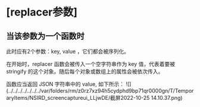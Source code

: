 # [replacer参数]

## 当该参数为一个函数时

此时应有2个参数：key, value ，它们都会被序列化。

在开始时，replacer 函数会被传入一个空字符串作为 key 值，代表着要被 stringify 的这个对象。随后每个对象或数组上的属性会被依次传入。

函数应当返回 JSON 字符串中的 value, 如下所示：
![](../../../../../../../var/folders/rm/z0rz7xz94h5cydphd9bp71qr0000gn/T/TemporaryItems/NSIRD_screencaptureui_LLjwDE/截屏2022-10-25 14.10.37.png)
